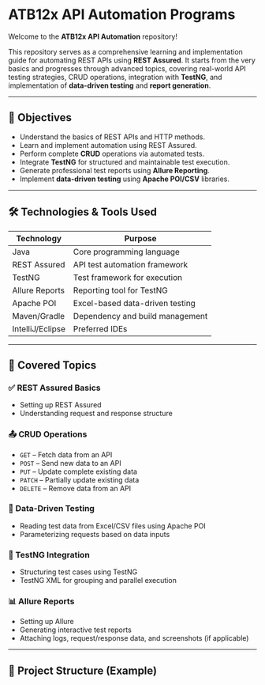 # ATB12x API Automation Programs

Welcome to the **ATB12x API Automation** repository!

This repository serves as a comprehensive learning and implementation guide for automating REST APIs using **REST Assured**. It starts from the very basics and progresses through advanced topics, covering real-world API testing strategies, CRUD operations, integration with **TestNG**, and implementation of **data-driven testing** and **report generation**.

---

## 📌 Objectives

- Understand the basics of REST APIs and HTTP methods.
- Learn and implement automation using REST Assured.
- Perform complete **CRUD** operations via automated tests.
- Integrate **TestNG** for structured and maintainable test execution.
- Generate professional test reports using **Allure Reporting**.
- Implement **data-driven testing** using **Apache POI/CSV** libraries.

---

## 🛠️ Technologies & Tools Used

| Technology       | Purpose                          |
|------------------|----------------------------------|
| Java             | Core programming language        |
| REST Assured     | API test automation framework    |
| TestNG           | Test framework for execution     |
| Allure Reports   | Reporting tool for TestNG        |
| Apache POI       | Excel-based data-driven testing  |
| Maven/Gradle     | Dependency and build management  |
| IntelliJ/Eclipse | Preferred IDEs                   |

---

## 🧪 Covered Topics

### ✅ REST Assured Basics
- Setting up REST Assured
- Understanding request and response structure

### 📤 CRUD Operations
- `GET` – Fetch data from an API
- `POST` – Send new data to an API
- `PUT` – Update complete existing data
- `PATCH` – Partially update existing data
- `DELETE` – Remove data from an API

### 🔁 Data-Driven Testing
- Reading test data from Excel/CSV files using Apache POI
- Parameterizing requests based on data inputs

### 🧪 TestNG Integration
- Structuring test cases using TestNG
- TestNG XML for grouping and parallel execution

### 📊 Allure Reports
- Setting up Allure
- Generating interactive test reports
- Attaching logs, request/response data, and screenshots (if applicable)

---

## 📂 Project Structure (Example)

